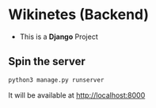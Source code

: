 # Wikinetes (Backend)

- This is a **Django** Project

## Spin the server

```bash
python3 manage.py runserver
```

It will be available at [http://localhost:8000](http://localhost:8000)